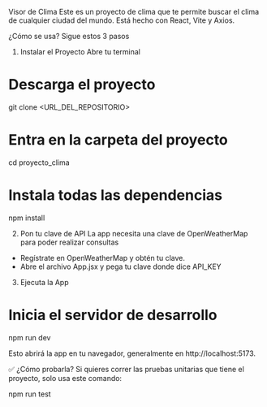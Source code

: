 Visor de Clima
Este es un proyecto de clima que te permite buscar el clima de cualquier ciudad del mundo.
Está hecho con React, Vite y Axios.

¿Cómo se usa?
Sigue estos 3 pasos

1. Instalar el Proyecto
Abre tu terminal

# Descarga el proyecto
git clone <URL_DEL_REPOSITORIO>

# Entra en la carpeta del proyecto
cd proyecto_clima

# Instala todas las dependencias
npm install

2. Pon tu clave de API
La app necesita una clave de OpenWeatherMap para poder realizar consultas
- Regístrate en OpenWeatherMap y obtén tu clave.
- Abre el archivo App.jsx y pega tu clave donde dice API_KEY

3. Ejecuta la App

# Inicia el servidor de desarrollo
npm run dev

Esto abrirá la app en tu navegador, generalmente en http://localhost:5173.

✅ ¿Cómo probarla?
Si quieres correr las pruebas unitarias que tiene el proyecto, solo usa este comando:

npm run test
